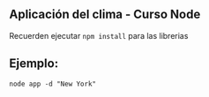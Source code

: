 ## Aplicación del clima - Curso Node


Recuerden ejecutar  ``` npm install ``` para las librerias


## Ejemplo:
```
node app -d "New York"

```
